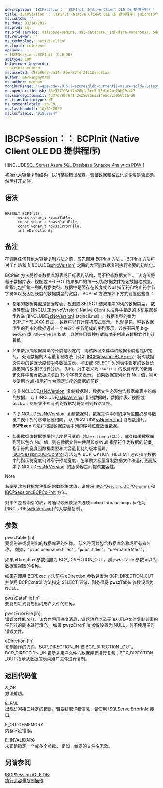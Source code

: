 ```yaml
---
description: 'IBCPSession：： BCPInit (Native Client OLE DB 提供程序) '
title: IBCPSession：： BCPInit (Native Client OLE DB 提供程序) |Microsoft Docs
ms.custom: ''
ms.date: 03/14/2017
ms.prod: sql
ms.prod_service: database-engine, sql-database, sql-data-warehouse, pdw
ms.reviewer: ''
ms.technology: native-client
ms.topic: reference
apiname:
- IBCPSession::BCPInit (OLE DB)
apitype: COM
helpviewer_keywords:
- BCPInit method
ms.assetid: 583096d7-da34-49be-87fd-31210aac81aa
author: markingmyname
ms.author: maghan
monikerRange: '>=aps-pdw-2016||=azuresqldb-current||=azure-sqldw-latest||>=sql-server-2016||=sqlallproducts-allversions||>=sql-server-linux-2017||=azuresqldb-mi-current'
ms.openlocfilehash: 38e337933c14b200fa6ce7e15d1d2ba28b90f427
ms.sourcegitcommit: 4d370399f6f142e25075b3714e5c2ce056b1bfd0
ms.translationtype: MT
ms.contentlocale: zh-CN
ms.lasthandoff: 10/09/2020
ms.locfileid: "91867974"
---
```

# <a name="ibcpsessionbcpinit-native-client-ole-db-provider"></a>IBCPSession：： BCPInit (Native Client OLE DB 提供程序) 
[!INCLUDE[SQL Server Azure SQL Database Synapse Analytics PDW ](../../includes/applies-to-version/sql-asdb-asdbmi-asa-pdw.md)]

  初始化大容量复制结构，执行某些错误检查，验证数据和格式化文件名是否正确，然后打开文件。  
  
## <a name="syntax"></a>语法  
  
```  
  
HRESULT BCPInit(   
      const wchar_t *pwszTable,  
      const wchar_t *pwszDataFile,  
      const wchar_t *pwszErrorFile,  
      int eDirection);  
```  
  
## <a name="remarks"></a>备注  
 在调用任何其他大容量复制方法之前，应先调用 BCPInit 方法  。 BCPInit 方法将对工作站和 [!INCLUDE[ssNoVersion](../../includes/ssnoversion-md.md)] 之间的大容量数据复制执行必要的初始化。  
  
 BCPInit 方法将检查数据库源表或目标表的结构，而不检查数据文件  。 该方法将基于数据库表、视图或 SELECT 结果集中的每一列为数据文件指定数据格式值。 此指定包括每一列的数据类型、数据中是否存在长度或 Null 指示符和终止符字节字符串以及固定长度的数据类型的宽度。 BCPInit 方法按如下方式设置这些值  ：  
  
-   指定的数据类型是数据库表、视图或 SELECT 结果集中的列的数据类型。 数据类型由 [!INCLUDE[ssNoVersion](../../includes/ssnoversion-md.md)] Native Client 头文件中指定的本机数据类型枚举 [!INCLUDE[ssNoVersion](../../includes/ssnoversion-md.md)] (sqlncli.msi) 。 数据类型的值为 BCP_TYPE_XXX 模式。 数据将以其计算机形式表示。 也就是说，整数数据类型的列中的数据通过一个由四个字节组成的序列表示，该序列采用 big-endian 或 little-endian 格式，具体使用哪种格式取决于创建该数据文件的计算机。  
  
-   如果数据库数据类型的长度是固定的，则该数据文件中的数据长度也是固定的。 处理数据的大容量复制方法（例如 [IBCPSession::BCPExec](../../relational-databases/native-client-ole-db-interfaces/ibcpsession-bcpexec-ole-db.md)）将对数据文件中的数据长度预期与数据库表、视图或 SELECT 列列表中指定的数据长度相同的数据行进行分析。 例如，对于定义为 `char(13)` 的数据库列的数据，该文件中每行数据必须由 13 个字符来表示。 如果数据库列允许 Null 值，则可以使用 Null 指示符作为固定长度的数据的前缀。  
  
-   向 [!INCLUDE[ssNoVersion](../../includes/ssnoversion-md.md)] 复制数据时，数据文件必须包含数据库表中的每列数据。 从 [!INCLUDE[ssNoVersion](../../includes/ssnoversion-md.md)] 复制数据时，数据库表、视图或 SELECT 结果集中所有列的数据均将复制到数据文件。  
  
-   向 [!INCLUDE[ssNoVersion](../../includes/ssnoversion-md.md)] 复制数据时，数据文件中列的序号位置必须与数据库表中列的序号位置相同。 从 [!INCLUDE[ssNoVersion](../../includes/ssnoversion-md.md)] 复制数据时，**BCPExec** 方法将根据数据库表中列的序号位置放置数据。  
  
-   如果数据库数据类型的长度是可变的（如 `varbinary(22)`），或者如果数据库列可以包含 Null 值，则在数据文件中使用长度/Null 指示符作为数据的前缀。 指示符的宽度因数据类型和大容量复制的版本而异。 [IBCPSession::BCPControl](../../relational-databases/native-client-ole-db-interfaces/ibcpsession-bcpcontrol-ole-db.md) 方法选项 BCP_OPTION_FILEFMT 通过指示数据中的指示符宽度何时窄于预期宽度，在早期大容量复制数据文件和运行更高版本 [!INCLUDE[ssNoVersion](../../includes/ssnoversion-md.md)] 的服务器之间提供兼容性。  
  
> [!NOTE]  
>  若要更改为数据文件指定的数据格式值，请使用 [IBCPSession::BCPColumns](../../relational-databases/native-client-ole-db-interfaces/ibcpsession-bcpcolumns-ole-db.md) 和 [IBCPSession::BCPColFmt](../../relational-databases/native-client-ole-db-interfaces/ibcpsession-bcpcolfmt-ole-db.md) 方法。  
  
 对于不包含索引的表，可通过设置数据库选项 select into/bulkcopy 优化对 [!INCLUDE[ssNoVersion](../../includes/ssnoversion-md.md)] 的大容量复制  。  
  
## <a name="arguments"></a>参数  
 pwszTable  [in]  
 要复制进或复制出的数据库表的名称。 该名称可以包含数据库名称或所有者名称。 例如，"pubs.username.titles"、"pubs..titles"、"username.titles"。  
  
 如果 eDirection 参数设置为 BCP_DIRECTION_OUT，则 pwszTable 参数可以为数据库视图的名称。  
  
 如果在调用 BCPExec 方法前将 eDirection 参数设置为 BCP_DIRECTION_OUT 并使用 BCPControl 方法指定 SELECT 语句，则必须将 pwszTable 参数设置为 NULL    。  
  
 pwszDataFile  [in]  
 要复制进或复制出的用户文件的名称。  
  
 pwszErrorFile  [in]  
 错误文件的名称，该文件将用进度消息、错误消息以及无法从用户文件复制到表的任何行的副本进行填充。 如果 pwszErrorFile 参数设置为 NULL，则不使用任何错误文件。   
  
 eDirection  [in]  
 复制操作的方向，BCP_DIRECTION_IN 或 BCP_DIRECTION _OUT。 BCP_DIRECTION _IN 指示从用户文件向数据库表进行复制；BCP_DIRECTION _OUT 指示从数据库表向用户文件进行复制。  
  
## <a name="return-code-values"></a>返回代码值  
 S_OK  
 方法成功。  
  
 E_FAIL  
 出现访问接口特定的错误，若要获取详细信息，请使用 [ISQLServerErrorInfo](../../connect/oledb/ole-db-interfaces/isqlservererrorinfo-geterrorinfo-ole-db.md?view=sql-server-ver15) 接口。  
  
 E_OUTOFMEMORY  
 内存不足错误。  
  
 E_INVALIDARG  
 未正确指定一个或多个参数。 例如，给定的文件名无效。  
  
## <a name="see-also"></a>另请参阅  
 [IBCPSession &#40;OLE DB&#41;](../../relational-databases/native-client-ole-db-interfaces/ibcpsession-ole-db.md)   
 [执行大容量复制操作](../../relational-databases/native-client/features/performing-bulk-copy-operations.md)  
  
